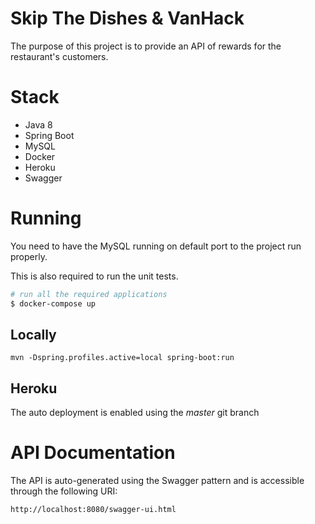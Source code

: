 Skip The Dishes & VanHack
===

The purpose of this project is to provide an API of rewards for the restaurant's customers.

# Stack

* Java 8
* Spring Boot
* MySQL
* Docker
* Heroku
* Swagger

# Running

You need to have the MySQL running on default port to the project run properly. 

This is also required to run the unit tests.  

````bash
# run all the required applications
$ docker-compose up
````

## Locally
```
mvn -Dspring.profiles.active=local spring-boot:run
```

## Heroku
The auto deployment is enabled using the *master* git branch


# API Documentation

The API is auto-generated using the Swagger pattern and is accessible through the following URI:

```
http://localhost:8080/swagger-ui.html
```
